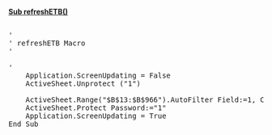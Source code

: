<a href="red">**Sub refreshETB()**</a>
<pre>

'
' refreshETB Macro
'
	
'
	Application.ScreenUpdating = False
	ActiveSheet.Unprotect ("1")
	
	ActiveSheet.Range("$B$13:$B$966").AutoFilter Field:=1, Criteria1:="Y"
	ActiveSheet.Protect Password:="1"
	Application.ScreenUpdating = True
End Sub
